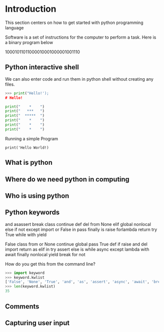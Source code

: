 # Introduction

This section centers on how to get started with python programming language

Software is a set of instructions for the computer to perform a task. Here is a binary program below

10001011011000010001000001001110

## Python interactive shell
We can also enter code and run them in python shell without creating any files.

```py
>>> print("Hello!');
# Hello!
```

```py
print("    *    ")
print("   ***   ")
print("  *****  ")
print("    *    ")
print("    *    ")
print("    *    ")
```

Running a simple Program
```
print('Hello World!)
```

## What is python
## Where do we need python in computing
## Who is using python


## Python keywords

and asassert break class continue def
del from None elif global nonlocal else 
if not except import or False in pass finally 
is raise forlambda return try True while with
yield

False               class               from                or
None                continue            global              pass
True                def                 if                  raise
and                 del                 import              return
as                  elif                in                  try
assert              else                is                  while
async               except              lambda              with
await               finally             nonlocal            yield
break               for                 not  

How do you get this from the command line?
```py
>>> import keyword
>>> keyword.kwlist
['False', 'None', 'True', 'and', 'as', 'assert', 'async', 'await', 'break', 'class', 'continue', 'def', 'del', 'elif', 'else', 'except', 'finally', 'for', 'from', 'global', 'if', 'import', 'in', 'is', 'lambda', 'nonlocal', 'not', 'or', 'pass', 'raise', 'return', 'try', 'while', 'with', 'yield']
>>> len(keyword.kwlist)
35
```

## Comments
## Capturing user input